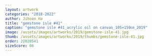 ```yaml
---
layout: artwork
categories: "2018-2022"
author: Jihoon Ha
title: "gemstone isle #41"
caption: "gemstone isle #41_acrylic oil on canvas_105×150㎝_2019"
image: /assets/images/artworks/2019/gemstone-isle-41.jpg
thumb: /assets/images/artworks/2019/thumbs/gemstone-isle-41.jpg
order: 22020541
sizeScore: 06
---
```

